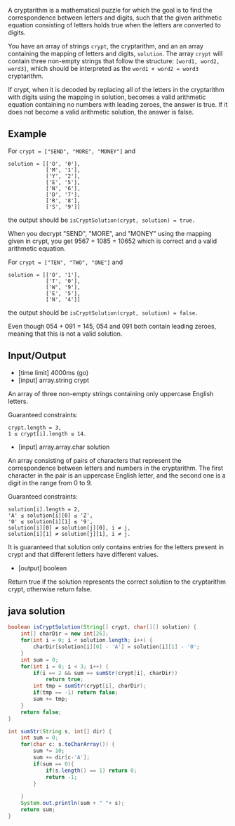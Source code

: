A cryptarithm is a mathematical puzzle for which the goal is to find the correspondence between letters and digits, such that the given arithmetic equation consisting of letters holds true when the letters are converted to digits.

You have an array of strings ```crypt```, the cryptarithm, and an an array containing the mapping of letters and digits, ```solution```. The array ```crypt``` will contain three non-empty strings that follow the structure: ```[word1, word2, word3]```, which should be interpreted as the ```word1 + word2 = word3``` cryptarithm.

If crypt, when it is decoded by replacing all of the letters in the cryptarithm with digits using the mapping in solution, becomes a valid arithmetic equation containing no numbers with leading zeroes, the answer is true. If it does not become a valid arithmetic solution, the answer is false.

## Example

For ```crypt = ["SEND", "MORE", "MONEY"]``` and
```
solution = [['O', '0'],
            ['M', '1'],
            ['Y', '2'],
            ['E', '5'],
            ['N', '6'],
            ['D', '7'],
            ['R', '8'],
            ['S', '9']]
```
the output should be
```isCryptSolution(crypt, solution) = true.```

When you decrypt "SEND", "MORE", and "MONEY" using the mapping given in crypt, you get 9567 + 1085 = 10652 which is correct and a valid arithmetic equation.

For ```crypt = ["TEN", "TWO", "ONE"]``` and
```
solution = [['O', '1'],
            ['T', '0'],
            ['W', '9'],
            ['E', '5'],
            ['N', '4']]
```	    
the output should be
```isCryptSolution(crypt, solution) = false.```

Even though 054 + 091 = 145, 054 and 091 both contain leading zeroes, meaning that this is not a valid solution.

## Input/Output

- [time limit] 4000ms (go)
- [input] array.string crypt

An array of three non-empty strings containing only uppercase English letters.

Guaranteed constraints:
```
crypt.length = 3,
1 ≤ crypt[i].length ≤ 14.
```

- [input] array.array.char solution

An array consisting of pairs of characters that represent the correspondence between letters and numbers in the cryptarithm. The first character in the pair is an uppercase English letter, and the second one is a digit in the range from 0 to 9.

Guaranteed constraints:
```
solution[i].length = 2,
'A' ≤ solution[i][0] ≤ 'Z',
'0' ≤ solution[i][1] ≤ '9',
solution[i][0] ≠ solution[j][0], i ≠ j,
solution[i][1] ≠ solution[j][1], i ≠ j.
```

It is guaranteed that solution only contains entries for the letters present in crypt and that different letters have different values.

- [output] boolean

Return true if the solution represents the correct solution to the cryptarithm crypt, otherwise return false.

## java solution
```java
boolean isCryptSolution(String[] crypt, char[][] solution) {
    int[] charDir = new int[26];
    for(int i = 0; i < solution.length; i++) {
        charDir[solution[i][0] - 'A'] = solution[i][1] - '0';
    }
    int sum = 0;
    for(int i = 0; i < 3; i++) {
        if(i == 2 && sum == sumStr(crypt[i], charDir)) 
            return true;
        int tmp = sumStr(crypt[i], charDir);
        if(tmp == -1) return false;
        sum += tmp;
    }
    return false;
}

int sumStr(String s, int[] dir) {
    int sum = 0;
    for(char c: s.toCharArray()) {
        sum *= 10;
        sum += dir[c-'A'];
        if(sum == 0){
            if(s.length() == 1) return 0;
            return -1;
        } 
        
    }
    System.out.println(sum + " "+ s);
    return sum;
}
```
